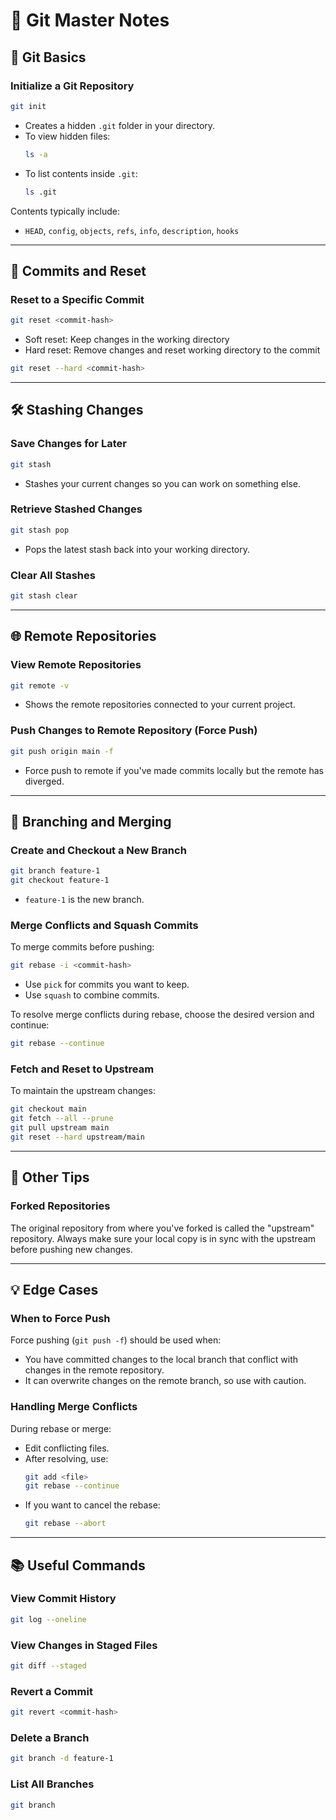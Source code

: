 
# 🌱 Git Master Notes

## 📁 Git Basics

### Initialize a Git Repository
```bash
git init
```
- Creates a hidden `.git` folder in your directory.
- To view hidden files:  
  ```bash
  ls -a
  ```
- To list contents inside `.git`:
  ```bash
  ls .git
  ```

Contents typically include:
- `HEAD`, `config`, `objects`, `refs`, `info`, `description`, `hooks`

---

## 💾 Commits and Reset

### Reset to a Specific Commit
```bash
git reset <commit-hash>
```
- Soft reset: Keep changes in the working directory
- Hard reset: Remove changes and reset working directory to the commit
```bash
git reset --hard <commit-hash>
```

---

## 🛠 Stashing Changes

### Save Changes for Later
```bash
git stash
```
- Stashes your current changes so you can work on something else.

### Retrieve Stashed Changes
```bash
git stash pop
```
- Pops the latest stash back into your working directory.

### Clear All Stashes
```bash
git stash clear
```

---

## 🌐 Remote Repositories

### View Remote Repositories
```bash
git remote -v
```
- Shows the remote repositories connected to your current project.

### Push Changes to Remote Repository (Force Push)
```bash
git push origin main -f
```
- Force push to remote if you've made commits locally but the remote has diverged.

---

## 🔄 Branching and Merging

### Create and Checkout a New Branch
```bash
git branch feature-1
git checkout feature-1
```
- `feature-1` is the new branch.

### Merge Conflicts and Squash Commits

To merge commits before pushing:
```bash
git rebase -i <commit-hash>
```
- Use `pick` for commits you want to keep.
- Use `squash` to combine commits.

To resolve merge conflicts during rebase, choose the desired version and continue:
```bash
git rebase --continue
```

### Fetch and Reset to Upstream
To maintain the upstream changes:
```bash
git checkout main
git fetch --all --prune
git pull upstream main
git reset --hard upstream/main
```

---

## 🚀 Other Tips

### Forked Repositories
The original repository from where you've forked is called the "upstream" repository. Always make sure your local copy is in sync with the upstream before pushing new changes.

---

## 💡 Edge Cases

### When to Force Push
Force pushing (`git push -f`) should be used when:
- You have committed changes to the local branch that conflict with changes in the remote repository.
- It can overwrite changes on the remote branch, so use with caution.

### Handling Merge Conflicts
During rebase or merge:
- Edit conflicting files.
- After resolving, use:
  ```bash
  git add <file>
  git rebase --continue
  ```
- If you want to cancel the rebase:
  ```bash
  git rebase --abort
  ```

---

## 📚 Useful Commands

### View Commit History
```bash
git log --oneline
```

### View Changes in Staged Files
```bash
git diff --staged
```

### Revert a Commit
```bash
git revert <commit-hash>
```

### Delete a Branch
```bash
git branch -d feature-1
```

### List All Branches
```bash
git branch
```
